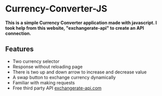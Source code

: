 # Currency-Converter-JS

**This is a simple Currency Converter application made with javascript.  I took help from this website, "exchangerate-api" to create an API connection.**

## Features
- Two currency selector
- Response without reloading page
- There is two up and down arrow to increase and decrease value
- A swap button to exchange currency dynamically
- Familiar with making requests
- Free third party API [exchangerate-api.com](https://www.exchangerate-api.com/ "exchangerate-api.com")
